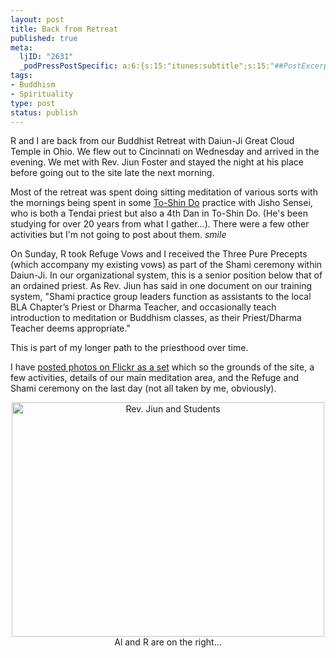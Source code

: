 ```yaml
--- 
layout: post
title: Back from Retreat
published: true
meta: 
  ljID: "2631"
  _podPressPostSpecific: a:6:{s:15:"itunes:subtitle";s:15:"##PostExcerpt##";s:14:"itunes:summary";s:15:"##PostExcerpt##";s:15:"itunes:keywords";s:17:"##WordPressCats##";s:13:"itunes:author";s:10:"##Global##";s:15:"itunes:explicit";s:7:"Default";s:12:"itunes:block";s:7:"Default";}
tags: 
- Buddhism
- Spirituality
type: post
status: publish
---
```

R and I are back from our Buddhist Retreat with Daiun-Ji Great Cloud Temple in Ohio. We flew out to Cincinnati on Wednesday and arrived in the evening. We met with Rev. Jiun Foster and stayed the night at his place before going out to the site late the next morning.

Most of the retreat was spent doing sitting meditation of various sorts with the mornings being spent in some <a href="http://en.wikipedia.org/wiki/To-Shin_Do">To-Shin Do</a> practice with Jisho Sensei, who is both a Tendai priest but also a 4th Dan in To-Shin Do. (He's been studying for over 20 years from what I gather...).  There were a few other activities but I'm not going to post about them. *smile*

On Sunday, R took Refuge Vows and I received the Three Pure Precepts (which accompany my existing vows) as part of the Shami ceremony within Daiun-Ji. In our organizational system, this is a senior position below that of an ordained priest. As Rev. Jiun has said in one document on our training system, "Shami practice group leaders function  as assistants to the local BLA Chapter’s Priest or Dharma Teacher,  and occasionally teach introduction to meditation or Buddhism  classes, as their Priest/Dharma Teacher deems appropriate."

This is part of my longer path to the priesthood over time.

I have <a href="http://www.flickr.com/photos/albill/sets/72157600475986681/">posted photos on Flickr as a set</a> which so the grounds of the site, a few activities, details of our main meditation area, and the Refuge and Shami ceremony on the last day (not all taken by me, obviously).

<p align="center"><a href="http://www.flickr.com/photos/albill/619593277/"><img src="http://farm2.static.flickr.com/1174/619593277_ed436cc06b.jpg" alt="Rev. Jiun and Students" height="375" width="500" /></a>
Al and R are on the right...

